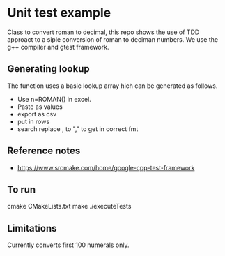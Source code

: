# Unit test example
Class to convert roman to decimal, this repo shows the use of TDD approact to a siple conversion of roman to deciman numbers.
We use the g++ compiler and gtest framework.


## Generating lookup
The function uses a basic lookup array hich can be generated as follows.

* Use n=ROMAN() in excel.
* Paste as values
* export as csv
* put in rows
* search replace , to "," to get in correct fmt 


## Reference notes

* https://www.srcmake.com/home/google-cpp-test-framework


## To run

cmake CMakeLists.txt
make
./executeTests


## Limitations

Currently converts first 100 numerals only.
